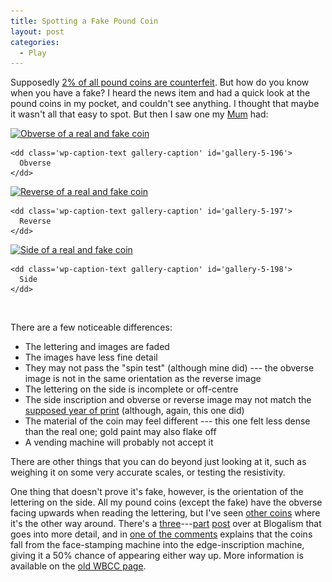 ```yaml
---
title: Spotting a Fake Pound Coin
layout: post
categories:
  - Play
---
```

Supposedly [2% of all pound coins are counterfeit](http://news.bbc.co.uk/1/hi/magazine/7628930.stm). But how do you know when you have a fake? I heard the news item and had a quick look at the pound coins in my pocket, and couldn't see anything. I thought that maybe it wasn't all that easy to spot. But then I saw one my [Mum](https://pictures.scholesmafia.co.uk/index.php/?profile=36) had:

<div id='gallery-5' class='gallery galleryid-22 gallery-columns-3 gallery-size-thumbnail'>
  <dl class='gallery-item'>
    <dt class='gallery-icon landscape'>
      <a href='https://cmbuckley.co.uk/blog/2008/09/24/spotting-a-fake-pound-coin/obverse/'><img width="150" height="150" src="/assets/posts/2008/09/obverse-150x150.jpg" class="attachment-thumbnail size-thumbnail" alt="Obverse of a real and fake coin" aria-describedby="gallery-5-196" srcset="/assets/posts/2008/09/obverse-150x150.jpg 150w, /assets/posts/2008/09/obverse-75x75.jpg 75w, /assets/posts/2008/09/obverse-100x100.jpg 100w" sizes="(max-width: 150px) 100vw, 150px" /></a>
    </dt>

    <dd class='wp-caption-text gallery-caption' id='gallery-5-196'>
      Obverse
    </dd>
  </dl>

  <dl class='gallery-item'>
    <dt class='gallery-icon landscape'>
      <a href='https://cmbuckley.co.uk/blog/2008/09/24/spotting-a-fake-pound-coin/reverse/'><img width="150" height="150" src="/assets/posts/2008/09/reverse-150x150.jpg" class="attachment-thumbnail size-thumbnail" alt="Reverse of a real and fake coin" aria-describedby="gallery-5-197" srcset="/assets/posts/2008/09/reverse-150x150.jpg 150w, /assets/posts/2008/09/reverse-75x75.jpg 75w, /assets/posts/2008/09/reverse-100x100.jpg 100w" sizes="(max-width: 150px) 100vw, 150px" /></a>
    </dt>

    <dd class='wp-caption-text gallery-caption' id='gallery-5-197'>
      Reverse
    </dd>
  </dl>

  <dl class='gallery-item'>
    <dt class='gallery-icon landscape'>
      <a href='https://cmbuckley.co.uk/blog/2008/09/24/spotting-a-fake-pound-coin/side/'><img width="150" height="150" src="/assets/posts/2008/09/side-150x150.jpg" class="attachment-thumbnail size-thumbnail" alt="Side of a real and fake coin" aria-describedby="gallery-5-198" srcset="/assets/posts/2008/09/side-150x150.jpg 150w, /assets/posts/2008/09/side-75x75.jpg 75w, /assets/posts/2008/09/side-100x100.jpg 100w" sizes="(max-width: 150px) 100vw, 150px" /></a>
    </dt>

    <dd class='wp-caption-text gallery-caption' id='gallery-5-198'>
      Side
    </dd>
  </dl>

  <br style="clear: both" />
</div>

There are a few noticeable differences:

  * The lettering and images are faded
  * The images have less fine detail
  * They may not pass the "spin test" (although mine did) --- the obverse image is not in the same orientation as the reverse image
  * The lettering on the side is incomplete or off-centre
  * The side inscription and obverse or reverse image may not match the [supposed year of print](http://www.royalmint.gov.uk/Corporate/facts/coins/OnePoundCoin.aspx) (although, again, this one did)
  * The material of the coin may feel different --- this one felt less dense than the real one; gold paint may also flake off
  * A vending machine will probably not accept it

There are other things that you can do beyond just looking at it, such as weighing it on some very accurate scales, or testing the resistivity.

One thing that doesn't prove it's fake, however, is the orientation of the lettering on the side. All my pound coins (except the fake) have the obverse facing upwards when reading the lettering, but I've seen [other coins](http://www.flickr.com/photos/skink74/195599914/in/set-72157594200037238/) where it's the other way around. There's a [three](http://blog.alism.com/fake-one-pound-coins-part-one/)---[part](http://blog.alism.com/fake-one-pound-coins-part-two/) [post](http://blog.alism.com/fake-one-pound-coins-part-three/) over at Blogalism that goes into more detail, and in [one of the comments](http://blog.alism.com/fake-one-pound-coins-part-one/#comment-3853) explains that the coins fall from the face-stamping machine into the edge-inscription machine, giving it a 50% chance of appearing either way up. More information is available on the [old WBCC page](http://www.wbcc.fsnet.co.uk/sub009d.htm).